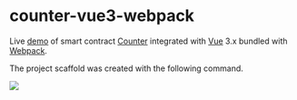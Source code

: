 # counter-vue3-webpack

Live [demo](https://counter-vue3-webpack.vercel.app/) of smart contract [Counter](src/contracts/counter.ts) integrated with [Vue](https://vuejs.org/) 3.x bundled with [Webpack](https://webpack.js.org/).

The project scaffold was created with the following command. 

![](https://aaron67-public.oss-cn-beijing.aliyuncs.com/202307300054752.png)

